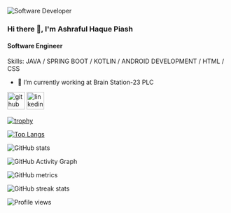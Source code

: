 ![Software Developer](https://media-exp1.licdn.com/dms/image/C5603AQF1ArelhooyPg/profile-displayphoto-shrink_400_400/0/1658416984938?e=1664409600&v=beta&t=O33MoZALtEZGS4tW88sniN4X93bDv95T-8hriK9GwFE)


### Hi there 👋, I'm Ashraful Haque Piash
#### Software Engineer


Skills: JAVA / SPRING BOOT / KOTLIN / ANDROID DEVELOPMENT / HTML / CSS

- 🔭 I’m currently working at Brain Station-23 PLC


[<img src='https://cdn.jsdelivr.net/npm/simple-icons@3.0.1/icons/github.svg' alt='github' height='40'>](https://github.com/Ashraful-Piash)  [<img src='https://cdn.jsdelivr.net/npm/simple-icons@3.0.1/icons/linkedin.svg' alt='linkedin' height='40'>](https://www.linkedin.com/in/ashraful-haque-piash/)  

[![trophy](https://github-profile-trophy.vercel.app/?username=Ashraful-Piash)](https://github.com/ryo-ma/github-profile-trophy)

[![Top Langs](https://github-readme-stats.vercel.app/api/top-langs/?username=Ashraful-Piash)](https://github.com/anuraghazra/github-readme-stats)

![GitHub stats](https://github-readme-stats.vercel.app/api?username=Ashraful-Piash&show_icons=true&count_private=true)  

![GitHub Activity Graph](https://activity-graph.herokuapp.com/graph?username=Ashraful-Piash)  

![GitHub metrics](https://metrics.lecoq.io/Ashraful-Piash)  

![GitHub streak stats](https://github-readme-streak-stats.herokuapp.com/?user=Ashraful-Piash)  

![Profile views](https://gpvc.arturio.dev/Ashraful-Piash)  
